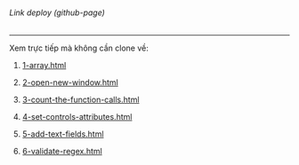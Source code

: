 ###### Link deploy (github-page)

---

Xem trực tiếp mà không cần clone về:

1. <a href="https://hieupham2000.github.io/Web-Technology-Lab/Lab03-JS/practice/1-array.html">1-array.html</a>

2. <a href="https://hieupham2000.github.io/Web-Technology-Lab/Lab03-JS/practice/2-open-new-window.html">2-open-new-window.html</a>

3. <a href="https://hieupham2000.github.io/Web-Technology-Lab/Lab03-JS/practice/3-count-the-function-calls.html">3-count-the-function-calls.html</a>

4. <a href="https://hieupham2000.github.io/Web-Technology-Lab/Lab03-JS/practice/4-set-controls-attributes.html">4-set-controls-attributes.html</a>

5. <a href="https://hieupham2000.github.io/Web-Technology-Lab/Lab03-JS/practice/5-add-text-fields.html">5-add-text-fields.html</a>

6. <a href="https://hieupham2000.github.io/Web-Technology-Lab/Lab03-JS/practice/6-validate-regex.html">6-validate-regex.html</a>